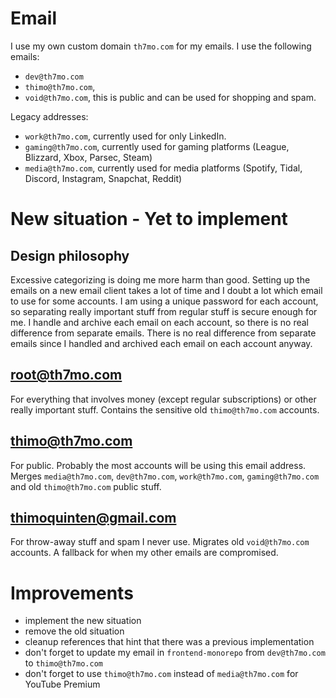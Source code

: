 # Email

I use my own custom domain `th7mo.com` for my emails.
I use the following emails:

- `dev@th7mo.com`
- `thimo@th7mo.com`, 
- `void@th7mo.com`, this is public and can be used for shopping and spam.

Legacy addresses:

- `work@th7mo.com`, currently used for only LinkedIn.
- `gaming@th7mo.com`, currently used for gaming platforms (League, Blizzard, Xbox, Parsec, Steam)
- `media@th7mo.com`, currently used for media platforms (Spotify, Tidal, Discord, Instagram, Snapchat, Reddit)

# New situation - Yet to implement

## Design philosophy

Excessive categorizing is doing me more harm than good.
Setting up the emails on a new email client takes a lot of time and I doubt a lot which email to use for some accounts.
I am using a unique password for each account, so separating really important stuff from regular stuff is secure enough for me.
I handle and archive each email on each account, so there is no real difference from separate emails.
There is no real difference from separate emails since I handled and archived each email on each account anyway. 

## root@th7mo.com 

For everything that involves money (except regular subscriptions) or other really important stuff. 
Contains the sensitive old `thimo@th7mo.com` accounts.

## thimo@th7mo.com

For public. 
Probably the most accounts will be using this email address.
Merges `media@th7mo.com`, `dev@th7mo.com`, `work@th7mo.com`, `gaming@th7mo.com` and old `thimo@th7mo.com` public stuff.

## thimoquinten@gmail.com

For throw-away stuff and spam I never use.
Migrates old `void@th7mo.com` accounts.
A fallback for when my other emails are compromised.

# Improvements

- implement the new situation
- remove the old situation
- cleanup references that hint that there was a previous implementation
- don't forget to update my email in `frontend-monorepo` from `dev@th7mo.com` to `thimo@th7mo.com`
- don't forget to use `thimo@th7mo.com` instead of `media@th7mo.com` for YouTube Premium
